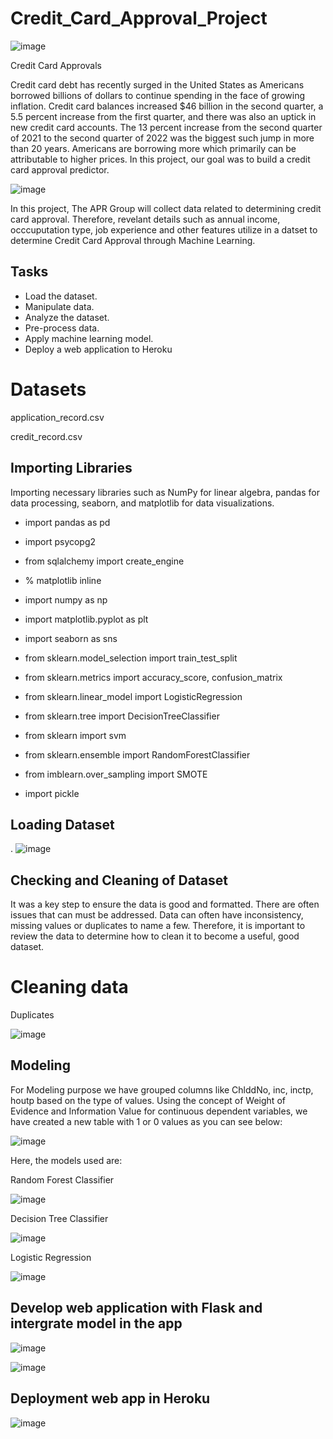 # Credit_Card_Approval_Project

![image](https://user-images.githubusercontent.com/99145651/187097847-df645dc0-bca6-4fb0-86ca-00bdfdfc158c.png)

Credit Card Approvals 

Credit card debt has recently surged in the United States as Americans borrowed billions of dollars to continue spending in the face of growing inflation. Credit card balances increased $46 billion in the second quarter, a 5.5 percent increase from the first quarter, and there was also an uptick in new credit card accounts. The 13 percent increase from the second quarter of 2021 to the second quarter of 2022 was the biggest such jump in more than 20 years. Americans are borrowing more which primarily can be attributable to higher prices. In this project, our goal was to build a credit card approval predictor.

![image](https://user-images.githubusercontent.com/99145651/187246959-508cbd8d-009a-4db8-b8e7-6fc68c7f83ae.png)

 In this project, The APR Group will collect data related to determining credit card approval. Therefore, revelant details such as annual income, occcuputation type, job experience and other features utilize in a datset to determine Credit Card Approval through Machine Learning. 

## Tasks
* Load the dataset.
* Manipulate data.
* Analyze the dataset.
* Pre-process data.
* Apply machine learning model.
* Deploy a web application to Heroku

# Datasets

application_record.csv 

credit_record.csv

## Importing Libraries
Importing necessary libraries such as NumPy for linear algebra, pandas for data processing, seaborn, and matplotlib for data visualizations.

* import pandas as pd
* import psycopg2
* from sqlalchemy import create_engine

* % matplotlib inline

* import numpy as np
* import matplotlib.pyplot as plt
* import seaborn as sns

* from sklearn.model_selection import train_test_split
* from sklearn.metrics import accuracy_score, confusion_matrix
* from sklearn.linear_model import LogisticRegression
* from sklearn.tree import DecisionTreeClassifier

* from sklearn import svm
* from sklearn.ensemble import RandomForestClassifier
* from imblearn.over_sampling import SMOTE

* import pickle

## Loading Dataset
.
![image](https://user-images.githubusercontent.com/99145651/187708578-bec30177-4298-43a8-822d-004e6a88956b.png)


## Checking and Cleaning of Dataset

It was a key step to ensure the data is good and formatted. There are often issues that can must be addressed. Data can often have inconsistency, missing values or duplicates to name a few. Therefore, it is important to review the data to determine how to clean it to become a useful, good dataset. 


# Cleaning data

Duplicates

![image](https://user-images.githubusercontent.com/99145651/187709953-8610c8d2-6f51-47b5-8750-dfb8b4a9d7d3.png)


## Modeling
For Modeling purpose we have grouped columns like ChlddNo, inc, inctp, houtp based on the type of values. Using the concept of Weight of Evidence and Information Value for continuous dependent variables, we have created a new table with 1 or 0 values as you can see below:

![image](https://user-images.githubusercontent.com/51139020/187797838-484ccdba-6c4c-4657-92d0-c35404c8fa7c.png)

Here, the models used are:

Random Forest Classifier

![image](https://user-images.githubusercontent.com/99145651/187710623-3407363c-0a4f-4907-ab46-fc359e3377c9.png)

Decision Tree Classifier

![image](https://user-images.githubusercontent.com/99145651/187711110-c98689b2-7509-4973-a3d0-e2ed841e85b8.png)

Logistic Regression

![image](https://user-images.githubusercontent.com/99145651/187711874-444b61b8-e2c3-4a61-97b1-a9bbdc335ba4.png)



## Develop web application with Flask and intergrate model in the app

![image](https://user-images.githubusercontent.com/99145651/187713164-7a4f68be-e236-4d0a-966a-81581fcd7b0f.png)

![image](https://user-images.githubusercontent.com/99145651/187713467-8d2e5d79-2324-4b48-8d9e-abd358dea1a8.png)



## Deployment web app in Heroku

![image](https://user-images.githubusercontent.com/99145651/187713650-d6a0f14e-4b5e-4a81-942b-50d7d35e555d.png)



